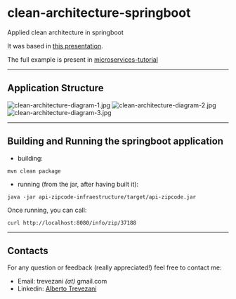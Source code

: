 # clean-architecture-springboot

Applied clean architecture in springboot

It was based in [this presentation](http://www.slideshare.net/mattiabattiston/real-life-clean-architecture-61242830).

The full example is present in [microservices-tutorial](https://github.com/trevezani/microservices-tutorial)

***

## Application Structure

<img src="docs/images/clean-architecture-diagram-1.png" alt="clean-architecture-diagram-1.jpg">
<img src="docs/images/clean-architecture-diagram-2.png" alt="clean-architecture-diagram-2.jpg">
<img src="docs/images/clean-architecture-diagram-2.png" alt="clean-architecture-diagram-3.jpg">

***

## Building and Running the springboot application

* building:
```
mvn clean package
```
* running (from the jar, after having built it):
```
java -jar api-zipcode-infraestructure/target/api-zipcode.jar
```

Once running, you can call:
```
curl http://localhost:8080/info/zip/37188
```

***

## Contacts
For any question or feedback (really appreciated!) feel free to contact me:
* Email: trevezani _(at)_ gmail.com
* Linkedin: [Alberto Trevezani](https://www.linkedin.com/in/albertotrevezani)
